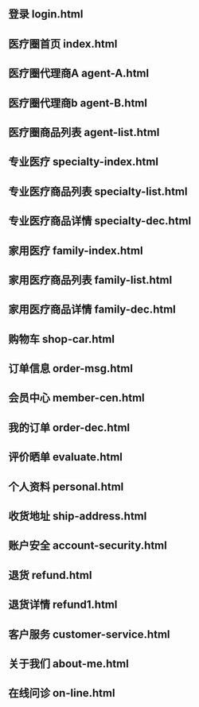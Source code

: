 ##  登录             login.html
##  医疗圈首页       index.html
##  医疗圈代理商A    agent-A.html
##  医疗圈代理商b    agent-B.html
##  医疗圈商品列表   agent-list.html

##  专业医疗                specialty-index.html
##  专业医疗商品列表           specialty-list.html
##  专业医疗商品详情           specialty-dec.html

##  家用医疗                   family-index.html
##  家用医疗商品列表           family-list.html
##  家用医疗商品详情           family-dec.html
##  购物车                    shop-car.html
##  订单信息                   order-msg.html
##  会员中心                member-cen.html
##  我的订单              order-dec.html
##   评价晒单               evaluate.html
##   个人资料                  personal.html
##  收货地址                ship-address.html
##  账户安全                account-security.html
## 退货                 refund.html
##  退货详情                 refund1.html
##  客户服务            customer-service.html
##  关于我们            about-me.html
##  在线问诊         on-line.html

